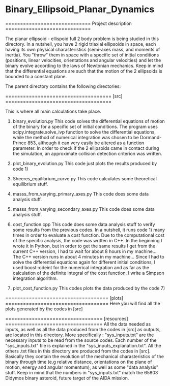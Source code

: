# Binary_Ellipsoid_Planar_Dynamics


============================= Project description =============================

The planar ellipsoid - ellispoid full 2 body problem is being studied in this
directory. In a nutshell, you have 2 rigid triaxial ellipsoids in space, each having its
own physical charasteristics (semi-axes mass, and moments of inertia). You "throw" them in space with
a specific set of initial conditions (positions, linear velocities,
orientations and angular velocities) and let the binary evolve according to the
laws of Newtonian mechanics. Keep in mind that the differential equations are such
that the motion of the 2 ellipsoids is bounded to a constant plane.

The parent directory contains the following directories:


==================================== [src] ====================================

This is where all main calculations take place.

1) binary_evolution.py
This code solves the differential equations of motion of the binary for a specific set of initial conditions.
The program uses scipy.integrate.solve_ivp function to solve the differential equations, while the method of
numerical integration was chosen to be Dormand-Prince 853, although it can very easily be altered as a function
parameter. In order to check if the 2 ellipsoids came in contact during the simulation, an approximate collision
detection criterion was written.

3) plot_binary_evolution.py
This code just plots the results produced by code 1)

4) Sheeres_equilibrium_curve.py
This code calculates some theoretical equilibrium stuff.

5) masss_from_varying_primary_axes.py
This code does some data analysis stuff.

6) masss_from_varying_secondary_axes.py
This code does some data analysis stuff.

7) cost_function.cpp
This code does some data analysis stuff to verify some results from the previous
codes. In a nutshell, it runs code 1) many times in order to evaluate a cost function.
Due to the computational cost of the specific analysis, the code was written in C++.
In the beginning I wrote it in Python, but in order to get the same results I get from the
current C++ version, I had to wait for about 8 hours in my machine... The C++ version runs
in about 4 minutes in my machine... Since I had to solve the differential equations again for
different initial conditions, I used boost::odeint for the numerical integration and as far as
the calculation of the definite integral of the cost function, I write a Simpson integration algorithm.

8) plot_cost_function.py
This codes plots the data produced by the code 7)

=================================== [plots] ===================================
Here you will find all the plots generated by the codes in [src]

================================= [resources] =================================
All the data needed as inputs, as well as all the data produced from the codes in
[src] as outputs, are located in this directory. More specifically : "sys_inputs.txt" are the
necessary inputs to be read from the source codes. Each number of the "sys_inputs.txt"
file is explained in the "sys_inputs_explanation.txt". All the others .txt files in
this directory are produced from the codes in [src]. Basically they contain the
evolution of the mechanical charasteristics of the binary through time (e.g relative
distance, orientations on the plane of motion, energy and angular momentum), as well
as some "data analysis" stuff. Keep in mind that the numbers in "sys_inputs.txt" match
the 65803 Didymos binary asteroid, future target of the AIDA mission.

